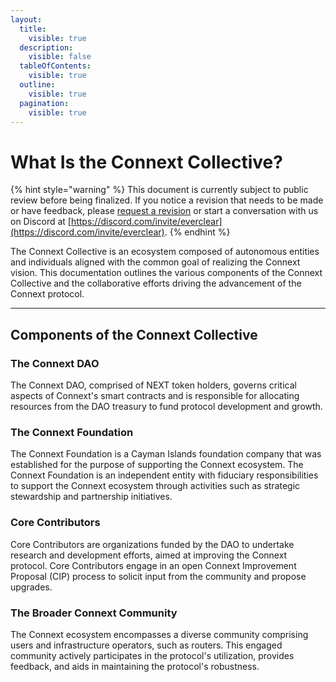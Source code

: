 ```yaml
---
layout:
  title:
    visible: true
  description:
    visible: false
  tableOfContents:
    visible: true
  outline:
    visible: true
  pagination:
    visible: true
---
```


# What Is the Connext Collective?

{% hint style="warning" %}
This document is currently subject to public review before being finalized. If you notice a revision that needs to be made or have feedback, please [request a revision](https://github.com/connext/gitbook-docs/issues/new) or start a conversation with us on Discord at  [https://discord.com/invite/everclear](https://discord.com/invite/everclear).
{% endhint %}

The Connext Collective is an ecosystem composed of autonomous entities and individuals aligned with the common goal of realizing the Connext vision. This documentation outlines the various components of the Connext Collective and the collaborative efforts driving the advancement of the Connext protocol.

***

## Components of the Connext Collective

### The Connext DAO

The Connext DAO, comprised of NEXT token holders, governs critical aspects of Connext's smart contracts and is responsible for allocating resources from the DAO treasury to fund protocol development and growth.

### The Connext Foundation

The Connext Foundation is a Cayman Islands foundation company that was established for the purpose of supporting the Connext ecosystem. The Connext Foundation is an independent entity with fiduciary responsibilities to support the Connext ecosystem through activities such as strategic stewardship and partnership initiatives.

### Core Contributors

Core Contributors are organizations funded by the DAO to undertake research and development efforts, aimed at improving the Connext protocol. Core Contributors engage in an open Connext Improvement Proposal (CIP) process to solicit input from the community and propose upgrades.

### The Broader Connext Community

The Connext ecosystem encompasses a diverse community comprising users and infrastructure operators, such as routers. This engaged community actively participates in the protocol's utilization, provides feedback, and aids in maintaining the protocol's robustness.
